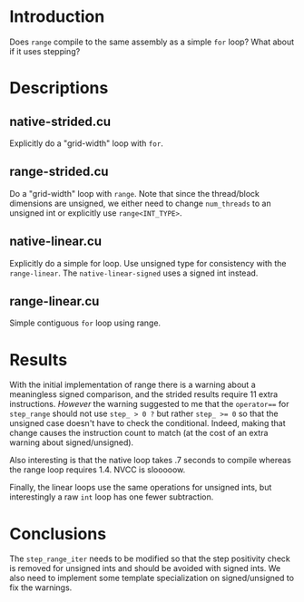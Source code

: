 # Introduction

Does `range` compile to the same assembly as a simple `for` loop? What about if
it uses stepping?

# Descriptions

## native-strided.cu

Explicitly do a "grid-width" loop with `for`.

## range-strided.cu

Do a "grid-width" loop with `range`. Note that since the thread/block dimensions are
unsigned, we either need to change `num_threads` to an unsigned int or
explicitly use `range<INT_TYPE>`.

## native-linear.cu

Explicitly do a simple for loop. Use unsigned type for consistency with the
`range-linear`. The `native-linear-signed` uses a signed int instead.

## range-linear.cu

Simple contiguous `for` loop using range.

# Results

With the initial implementation of range there is a warning about a meaningless
signed comparison, and the strided results require 11 extra instructions.
*However* the warning suggested to me that the `operator==` for `step_range`
should not use `step_ > 0 ?` but rather `step_ >= 0` so that the unsigned case
doesn't have to check the conditional. Indeed, making that change causes the
instruction count to match (at the cost of an extra warning about
signed/unsigned).

Also interesting is that the native loop takes .7 seconds to compile whereas
the range loop requires 1.4. NVCC is slooooow.

Finally, the linear loops use the same operations for unsigned ints, but
interestingly a raw `int` loop has one fewer subtraction.

# Conclusions

The `step_range_iter` needs to be modified so that the step positivity check is
removed for unsigned ints and should be avoided with signed ints. We also need
to implement some template specialization on signed/unsigned to fix the
warnings.

